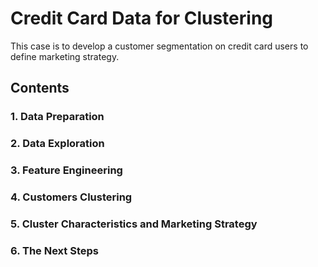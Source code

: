 # Credit Card Data for Clustering
This case is to develop a customer segmentation on credit card users to define marketing strategy.

## Contents

### 1. Data Preparation
### 2. Data Exploration
### 3. Feature Engineering
### 4. Customers Clustering
### 5. Cluster Characteristics and Marketing Strategy
### 6. The Next Steps
